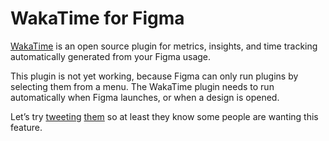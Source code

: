 # WakaTime for Figma

[WakaTime][wakatime] is an open source plugin for metrics, insights, and time tracking automatically generated from your Figma usage.

This plugin is not yet working, because Figma can only run plugins by selecting them from a menu.
The WakaTime plugin needs to run automatically when Figma launches, or when a design is opened.

Let’s try [tweeting][tweet 1] [them][tweet 2] so at least they know some people are wanting this feature.

[wakatime]: https://wakatime.com/
[tweet 1]: https://twitter.com/rickfuman
[tweet 2]: https://twitter.com/yuhkiyam
